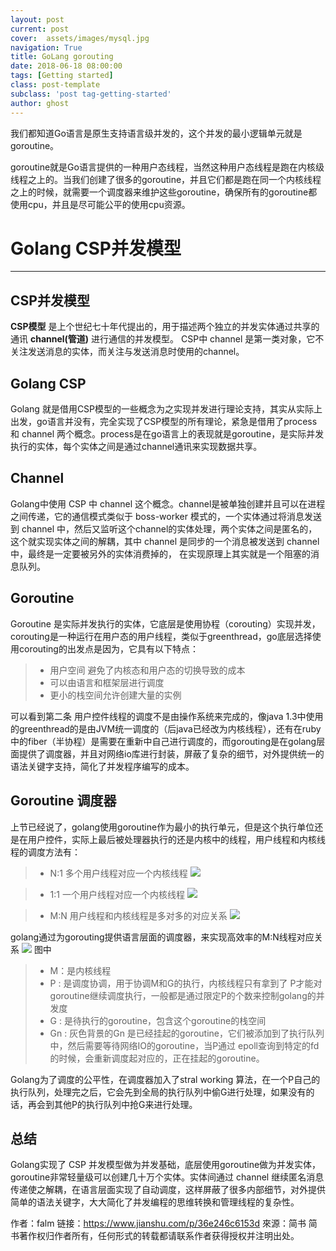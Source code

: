 ```yaml
---
layout: post
current: post
cover:  assets/images/mysql.jpg
navigation: True
title: GoLang gorouting
date: 2018-06-18 08:00:00
tags: [Getting started]
class: post-template
subclass: 'post tag-getting-started'
author: ghost
---
```


我们都知道Go语言是原生支持语言级并发的，这个并发的最小逻辑单元就是goroutine。  

goroutine就是Go语言提供的一种用户态线程，当然这种用户态线程是跑在内核级线程之上的。当我们创建了很多的goroutine，并且它们都是跑在同一个内核线程之上的时候，就需要一个调度器来维护这些goroutine，确保所有的goroutine都使用cpu，并且是尽可能公平的使用cpu资源。  


# Golang CSP并发模型

------

## CSP并发模型

**CSP模型** 是上个世纪七十年代提出的，用于描述两个独立的并发实体通过共享的通讯 **channel(管道)** 进行通信的并发模型。 CSP中 channel 是第一类对象，它不关注发送消息的实体，而关注与发送消息时使用的channel。

## Golang CSP

Golang 就是借用CSP模型的一些概念为之实现并发进行理论支持，其实从实际上出发，go语言并没有，完全实现了CSP模型的所有理论，紧急是借用了process 和 channel 两个概念。process是在go语言上的表现就是goroutine，是实际并发执行的实体，每个实体之间是通过channel通讯来实现数据共享。

## Channel
Golang中使用 CSP 中 channel 这个概念。channel是被单独创建并且可以在进程之间传递，它的通信模式类似于 boss-worker 模式的，一个实体通过将消息发送到 channel 中，然后又监听这个channel的实体处理，两个实体之间是匿名的，这个就实现实体之间的解耦，其中 channel 是同步的一个消息被发送到 channel 中，最终是一定要被另外的实体消费掉的， 在实现原理上其实就是一个阻塞的消息队列。

## Goroutine

Goroutine 是实际并发执行的实体，它底层是使用协程（corouting）实现并发，corouting是一种运行在用户态的用户线程，类似于greenthread，go底层选择使用corouting的出发点是因为，它具有以下特点：
> * 用户空间  避免了内核态和用户态的切换导致的成本
> * 可以由语言和框架层进行调度
> * 更小的栈空间允许创建大量的实例

可以看到第二条 用户控件线程的调度不是由操作系统来完成的，像java 1.3中使用的greenthread的是由JVM统一调度的（后java已经改为内核线程），还有在ruby中的fiber（半协程）是需要在重新中自己进行调度的，而gorouting是在golang层面提供了调度器，并且对网络io库进行封装，屏蔽了复杂的细节，对外提供统一的语法关键字支持，简化了并发程序编写的成本。

## Goroutine 调度器

上节已经说了，golang使用goroutine作为最小的执行单元，但是这个执行单位还是在用户控件，实际上最后被处理器执行的还是内核中的线程，用户线程和内核线程的调度方法有：
> * N:1 多个用户线程对应一个内核线程
![](https://upload-images.jianshu.io/upload_images/1767848-74527aa4fded6d36.gif?imageMogr2/auto-orient/strip%7CimageView2/2/w/262)

> * 1:1 一个用户线程对应一个内核线程
![](https://docs.oracle.com/cd/E19455-01/806-3461/images/nancb7.eps.gif)

> * M:N 用户线程和内核线程是多对多的对应关系
![](https://upload-images.jianshu.io/upload_images/1767848-9c4b06362907280d.png?imageMogr2/auto-orient/strip%7CimageView2/2/w/350)

golang通过为gorouting提供语言层面的调度器，来实现高效率的M:N线程对应关系
![](https://upload-images.jianshu.io/upload_images/1767848-fc23b15dc52e407f.jpg?imageMogr2/auto-orient/strip%7CimageView2/2/w/307)
图中
> * M：是内核线程
> * P : 是调度协调，用于协调M和G的执行，内核线程只有拿到了 P才能对goroutine继续调度执行，一般都是通过限定P的个数来控制golang的并发度
> * G : 是待执行的goroutine，包含这个goroutine的栈空间
> * Gn : 灰色背景的Gn 是已经挂起的goroutine，它们被添加到了执行队列中，然后需要等待网络IO的goroutine，当P通过 epoll查询到特定的fd的时候，会重新调度起对应的，正在挂起的goroutine。

Golang为了调度的公平性，在调度器加入了stral working 算法，在一个P自己的执行队列，处理完之后，它会先到全局的执行队列中偷G进行处理，如果没有的话，再会到其他P的执行队列中抢G来进行处理。

## 总结

Golang实现了 CSP 并发模型做为并发基础，底层使用goroutine做为并发实体，goroutine非常轻量级可以创建几十万个实体。实体间通过 channel 继续匿名消息传递使之解耦，在语言层面实现了自动调度，这样屏蔽了很多内部细节，对外提供简单的语法关键字，大大简化了并发编程的思维转换和管理线程的复杂性。

作者：falm
链接：https://www.jianshu.com/p/36e246c6153d
來源：简书
简书著作权归作者所有，任何形式的转载都请联系作者获得授权并注明出处。

